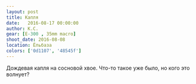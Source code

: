 ```yaml
---
layout: post
title: Капля
date:   2016-08-17 00:00:00
author: К.С.
gear: [E-300 , 35mm macro]
shoot_date: 2016-08-08
location: Ёльбаза
colors: ['0d1107', '48545f']
---
```


Дождевая капля на сосновой хвое. Что-то такое уже было, но кого это волнует?
